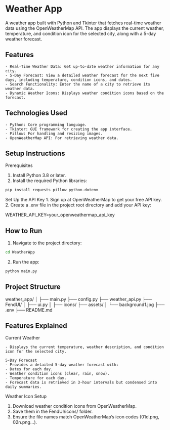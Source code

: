 # Weather App

A weather app built with Python and Tkinter that fetches real-time weather data using the OpenWeatherMap API. The app displays the current weather, temperature, and condition icon for the selected city, along with a 5-day weather forecast.

## Features

```
- Real-Time Weather Data: Get up-to-date weather information for any city.
- 5-Day Forecast: View a detailed weather forecast for the next five days, including temperature, condition icons, and dates.
- Search Functionality: Enter the name of a city to retrieve its weather data.
- Dynamic Weather Icons: Displays weather condition icons based on the forecast.
```

## Technologies Used

```
- Python: Core programming language.
- Tkinter: GUI framework for creating the app interface.
- Pillow: For handling and resizing images.
- OpenWeatherMap API: For retrieving weather data.
```

## Setup Instructions

Prerequisites

1. Install Python 3.8 or later.
2. Install the required Python libraries:

```bash
pip install requests pillow python-dotenv
```

Set Up the API Key 1. Sign up at OpenWeatherMap to get your free API key. 2. Create a .env file in the project root directory and add your API key:

WEATHER_API_KEY=your_openweathermap_api_key

## How to Run

1. Navigate to the project directory:

```bash
cd WeatherWpp
```

2. Run the app:

```bash
python main.py
```

## Project Structure

weather_app/
│
├── main.py
├── config.py
├── weather_api.py
├── FendUI/
│ ├── ui.py
│ ├── icons/
├── assets/
│ └── background1.jpg
├── .env
├── README.md

## Features Explained

Current Weather

```
- Displays the current temperature, weather description, and condition icon for the selected city.
```

```
5-Day Forecast
- Provides a detailed 5-day weather forecast with:
- Dates for each day.
- Weather condition icons (clear, rain, snow).
- Temperature for each day.
- Forecast data is retrieved in 3-hour intervals but condensed into daily summaries.
```

Weather Icon Setup

1. Download weather condition icons from OpenWeatherMap.
2. Save them in the FendUI/icons/ folder.
3. Ensure the file names match OpenWeatherMap’s icon codes (01d.png, 02n.png...).
